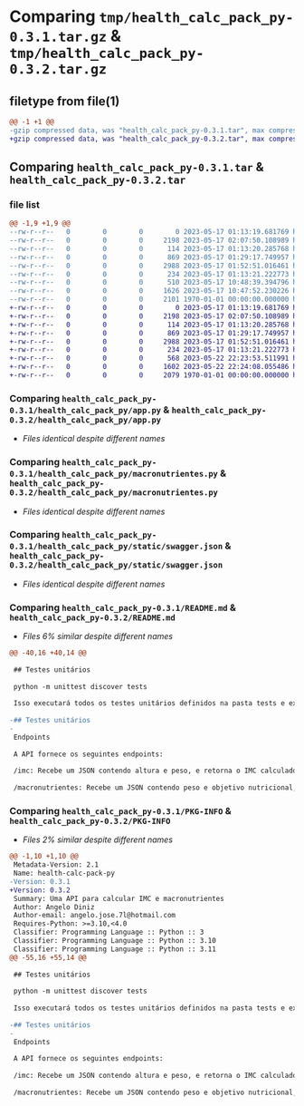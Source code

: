 # Comparing `tmp/health_calc_pack_py-0.3.1.tar.gz` & `tmp/health_calc_pack_py-0.3.2.tar.gz`

## filetype from file(1)

```diff
@@ -1 +1 @@
-gzip compressed data, was "health_calc_pack_py-0.3.1.tar", max compression
+gzip compressed data, was "health_calc_pack_py-0.3.2.tar", max compression
```

## Comparing `health_calc_pack_py-0.3.1.tar` & `health_calc_pack_py-0.3.2.tar`

### file list

```diff
@@ -1,9 +1,9 @@
--rw-r--r--   0        0        0        0 2023-05-17 01:13:19.681769 health_calc_pack_py-0.3.1/health_calc_pack_py/__init__.py
--rw-r--r--   0        0        0     2198 2023-05-17 02:07:50.108989 health_calc_pack_py-0.3.1/health_calc_pack_py/app.py
--rw-r--r--   0        0        0      114 2023-05-17 01:13:20.285768 health_calc_pack_py-0.3.1/health_calc_pack_py/imc.py
--rw-r--r--   0        0        0      869 2023-05-17 01:29:17.749957 health_calc_pack_py-0.3.1/health_calc_pack_py/macronutrientes.py
--rw-r--r--   0        0        0     2988 2023-05-17 01:52:51.016461 health_calc_pack_py-0.3.1/health_calc_pack_py/static/swagger.json
--rw-r--r--   0        0        0      234 2023-05-17 01:13:21.222773 health_calc_pack_py-0.3.1/health_calc_pack_py/test_imc.py
--rw-r--r--   0        0        0      510 2023-05-17 10:48:39.394796 health_calc_pack_py-0.3.1/pyproject.toml
--rw-r--r--   0        0        0     1626 2023-05-17 10:47:52.230226 health_calc_pack_py-0.3.1/README.md
--rw-r--r--   0        0        0     2101 1970-01-01 00:00:00.000000 health_calc_pack_py-0.3.1/PKG-INFO
+-rw-r--r--   0        0        0        0 2023-05-17 01:13:19.681769 health_calc_pack_py-0.3.2/health_calc_pack_py/__init__.py
+-rw-r--r--   0        0        0     2198 2023-05-17 02:07:50.108989 health_calc_pack_py-0.3.2/health_calc_pack_py/app.py
+-rw-r--r--   0        0        0      114 2023-05-17 01:13:20.285768 health_calc_pack_py-0.3.2/health_calc_pack_py/imc.py
+-rw-r--r--   0        0        0      869 2023-05-17 01:29:17.749957 health_calc_pack_py-0.3.2/health_calc_pack_py/macronutrientes.py
+-rw-r--r--   0        0        0     2988 2023-05-17 01:52:51.016461 health_calc_pack_py-0.3.2/health_calc_pack_py/static/swagger.json
+-rw-r--r--   0        0        0      234 2023-05-17 01:13:21.222773 health_calc_pack_py-0.3.2/health_calc_pack_py/test_imc.py
+-rw-r--r--   0        0        0      568 2023-05-22 22:23:53.511991 health_calc_pack_py-0.3.2/pyproject.toml
+-rw-r--r--   0        0        0     1602 2023-05-22 22:24:08.055486 health_calc_pack_py-0.3.2/README.md
+-rw-r--r--   0        0        0     2079 1970-01-01 00:00:00.000000 health_calc_pack_py-0.3.2/PKG-INFO
```

### Comparing `health_calc_pack_py-0.3.1/health_calc_pack_py/app.py` & `health_calc_pack_py-0.3.2/health_calc_pack_py/app.py`

 * *Files identical despite different names*

### Comparing `health_calc_pack_py-0.3.1/health_calc_pack_py/macronutrientes.py` & `health_calc_pack_py-0.3.2/health_calc_pack_py/macronutrientes.py`

 * *Files identical despite different names*

### Comparing `health_calc_pack_py-0.3.1/health_calc_pack_py/static/swagger.json` & `health_calc_pack_py-0.3.2/health_calc_pack_py/static/swagger.json`

 * *Files identical despite different names*

### Comparing `health_calc_pack_py-0.3.1/README.md` & `health_calc_pack_py-0.3.2/README.md`

 * *Files 6% similar despite different names*

```diff
@@ -40,16 +40,14 @@
 
 ## Testes unitários
 
 python -m unittest discover tests
 
 Isso executará todos os testes unitários definidos na pasta tests e exibirá os resultados.
 
-## Testes unitários
-
 Endpoints
 
 A API fornece os seguintes endpoints:
 
 /imc: Recebe um JSON contendo altura e peso, e retorna o IMC calculado.
 
 /macronutrientes: Recebe um JSON contendo peso e objetivo nutricional, e retorna os macronutrientes calculados.
```

### Comparing `health_calc_pack_py-0.3.1/PKG-INFO` & `health_calc_pack_py-0.3.2/PKG-INFO`

 * *Files 2% similar despite different names*

```diff
@@ -1,10 +1,10 @@
 Metadata-Version: 2.1
 Name: health-calc-pack-py
-Version: 0.3.1
+Version: 0.3.2
 Summary: Uma API para calcular IMC e macronutrientes
 Author: Angelo Diniz
 Author-email: angelo.jose.7l@hotmail.com
 Requires-Python: >=3.10,<4.0
 Classifier: Programming Language :: Python :: 3
 Classifier: Programming Language :: Python :: 3.10
 Classifier: Programming Language :: Python :: 3.11
@@ -55,16 +55,14 @@
 
 ## Testes unitários
 
 python -m unittest discover tests
 
 Isso executará todos os testes unitários definidos na pasta tests e exibirá os resultados.
 
-## Testes unitários
-
 Endpoints
 
 A API fornece os seguintes endpoints:
 
 /imc: Recebe um JSON contendo altura e peso, e retorna o IMC calculado.
 
 /macronutrientes: Recebe um JSON contendo peso e objetivo nutricional, e retorna os macronutrientes calculados.
```

